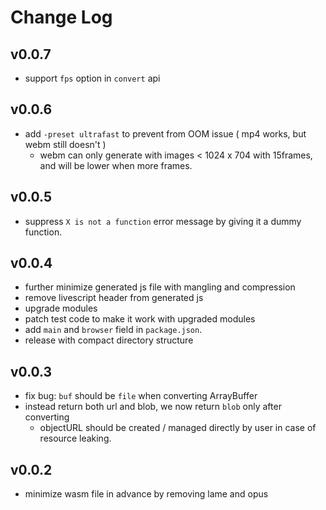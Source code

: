 # Change Log

## v0.0.7

 - support `fps` option in `convert` api


## v0.0.6

 - add `-preset ultrafast` to prevent from OOM issue ( mp4 works, but webm still doesn't )
   - webm can only generate with images < 1024 x 704 with 15frames, and will be lower when more frames.


## v0.0.5

 - suppress `X is not a function` error message by giving it a dummy function.


## v0.0.4

 - further minimize generated js file with mangling and compression
 - remove livescript header from generated js
 - upgrade modules
 - patch test code to make it work with upgraded modules
 - add `main` and `browser` field in `package.json`.
 - release with compact directory structure


## v0.0.3

 - fix bug: `buf` should be `file` when converting ArrayBuffer
 - instead return both url and blob, we now return `blob` only after converting
   - objectURL should be created / managed directly by user in case of resource leaking.


## v0.0.2

 - minimize wasm file in advance by removing lame and opus
